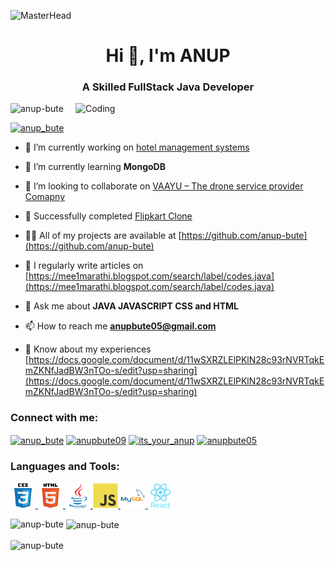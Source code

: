 ![MasterHead](https://mir-s3-cdn-cf.behance.net/project_modules/max_1200/54b6c068097599.5b50bca476b9b.gif)
<h1 align="center">Hi 👋, I'm ANUP</h1>
<h3 align="center">A Skilled FullStack Java Developer</h3>
<img align="right" alt="Coding" width="400" src="https://media.tenor.com/rePDfDWO3XoAAAAd/hacking.gif">

<p align="left"> <img src="https://komarev.com/ghpvc/?username=anup-bute&label=Profile%20views&color=0e75b6&style=flat" alt="anup-bute" /> </p>

<p align="left"> <a href="https://twitter.com/anup_bute" target="blank"><img src="https://img.shields.io/twitter/follow/anup_bute?logo=twitter&style=for-the-badge" alt="anup_bute" /></a> </p>

- 🔭 I’m currently working on [hotel management systems](https://github.com/anup-bute/Hotel-Management-System)

- 🌱 I’m currently learning **MongoDB**

- 👯 I’m looking to collaborate on [VAAYU – The drone service provider Comapny](https://anup-bute.github.io/Project-VAAYU/)

- 🤝 Successfully completed [Flipkart Clone](https://anup-bute.github.io/Flipkart_clone/)

- 👨‍💻 All of my projects are available at [https://github.com/anup-bute](https://github.com/anup-bute)

- 📝 I regularly write articles on [https://mee1marathi.blogspot.com/search/label/codes.java](https://mee1marathi.blogspot.com/search/label/codes.java)

- 💬 Ask me about **JAVA JAVASCRIPT CSS and HTML**

- 📫 How to reach me **anupbute05@gmail.com**

- 📄 Know about my experiences [https://docs.google.com/document/d/11wSXRZLElPKlN28c93rNVRTqkEmZKNfJadBW3nTOo-s/edit?usp=sharing](https://docs.google.com/document/d/11wSXRZLElPKlN28c93rNVRTqkEmZKNfJadBW3nTOo-s/edit?usp=sharing)

<h3 align="left">Connect with me:</h3>
<p align="left">
<a href="https://twitter.com/anup_bute" target="blank"><img align="center" src="https://raw.githubusercontent.com/rahuldkjain/github-profile-readme-generator/master/src/images/icons/Social/twitter.svg" alt="anup_bute" height="30" width="40" /></a>
<a href="https://linkedin.com/in/anupbute09" target="blank"><img align="center" src="https://raw.githubusercontent.com/rahuldkjain/github-profile-readme-generator/master/src/images/icons/Social/linked-in-alt.svg" alt="anupbute09" height="30" width="40" /></a>
<a href="https://instagram.com/its_your_anup" target="blank"><img align="center" src="https://raw.githubusercontent.com/rahuldkjain/github-profile-readme-generator/master/src/images/icons/Social/instagram.svg" alt="its_your_anup" height="30" width="40" /></a>
<a href="https://www.hackerrank.com/anupbute05" target="blank"><img align="center" src="https://raw.githubusercontent.com/rahuldkjain/github-profile-readme-generator/master/src/images/icons/Social/hackerrank.svg" alt="anupbute05" height="30" width="40" /></a>
</p>

<h3 align="left">Languages and Tools:</h3>
<p align="left"> <a href="https://www.w3schools.com/css/" target="_blank" rel="noreferrer"> <img src="https://raw.githubusercontent.com/devicons/devicon/master/icons/css3/css3-original-wordmark.svg" alt="css3" width="40" height="40"/> </a> <a href="https://www.w3.org/html/" target="_blank" rel="noreferrer"> <img src="https://raw.githubusercontent.com/devicons/devicon/master/icons/html5/html5-original-wordmark.svg" alt="html5" width="40" height="40"/> </a> <a href="https://www.java.com" target="_blank" rel="noreferrer"> <img src="https://raw.githubusercontent.com/devicons/devicon/master/icons/java/java-original.svg" alt="java" width="40" height="40"/> </a> <a href="https://developer.mozilla.org/en-US/docs/Web/JavaScript" target="_blank" rel="noreferrer"> <img src="https://raw.githubusercontent.com/devicons/devicon/master/icons/javascript/javascript-original.svg" alt="javascript" width="40" height="40"/> </a> <a href="https://www.mysql.com/" target="_blank" rel="noreferrer"> <img src="https://raw.githubusercontent.com/devicons/devicon/master/icons/mysql/mysql-original-wordmark.svg" alt="mysql" width="40" height="40"/> </a> <a href="https://reactjs.org/" target="_blank" rel="noreferrer"> <img src="https://raw.githubusercontent.com/devicons/devicon/master/icons/react/react-original-wordmark.svg" alt="react" width="40" height="40"/> </a> </p>

<p><img align="left" src="https://github-readme-stats.vercel.app/api/top-langs?username=anup-bute&show_icons=true&locale=en&layout=compact" alt="anup-bute" /></p>

<p>&nbsp;<img align="center" src="https://github-readme-stats.vercel.app/api?username=anup-bute&show_icons=true&locale=en" alt="anup-bute" /></p>

<p><img align="center" src="https://github-readme-streak-stats.herokuapp.com/?user=anup-bute&" alt="anup-bute" /></p>
